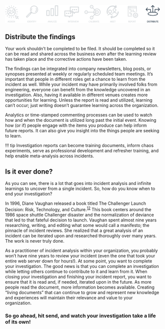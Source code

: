 ![Distribute Header](assets/images/headers/Howie-Distribute.png)

## Distribute the findings
Your work shouldn’t be completed to be filed. It should be completed so it can be read and shared across the business even after the learning review has taken place and the corrective actions have been taken.

The findings can be integrated into company newsletters, blog posts, or synopses presented at weekly or regularly scheduled team meetings. It’s important that people in different roles get a chance to learn from the incident as well. While your incident may have primarily involved folks from engineering, everyone can benefit from the knowledge uncovered in an investigation. Also, having it available in different venues creates more opportunities for learning. Unless the report is read and utilized, learning can’t occur; just writing doesn’t guarantee learning across the organization.

Analytics or time-stamped commenting processes can be used to watch how and when the document is utilized long past the initial event. Knowing how (or if) people engage with the items you produce can help inform future reports. It can also give you insight into the things people are seeking to learn.

!!! tip
    Investigation reports can become training documents, inform chaos experiments, serve as professional development and refresher training, and help enable meta-analysis across incidents.

## Is it ever done?
As you can see, there is a lot that goes into incident analysis and infinite learnings to uncover from a single incident. So, how do you know when to end your investigation?

In 1996, Diane Vaughan released a book titled The Challenger Launch Decision: Risk, Technology, and Culture.<sup>[12](https://www.jeli.io/howie/authors-acknowledgements)</sup> This book centers around the 1986 space shuttle Challenger disaster and the normalization of deviance that led to that fateful decision to launch. Vaughan spent almost nine years researching, writing, and editing what some would call a manifesto; the pinnacle of incident reviews. She realized that a great analysis of an incident can be iterated upon and researched thoroughly over many years. The work is never truly done.

As a practitioner of incident analysis within your organization, you probably won’t have nine years to review your incident (even the one that took your entire web server down for hours!). At some point, you want to complete your investigation. The good news is that you can complete an investigation while letting others continue to contribute to it and learn from it. When closing your investigation and finishing your incident report, you want to ensure that it is read and, if needed, iterated upon in the future. As more people read the document, more information becomes available. Creating “living documents” that can continue to grow and represent new knowledge and experiences will maintain their relevance and value to your organization.

### So go ahead, hit send, and watch your investigation take a life of its own!
